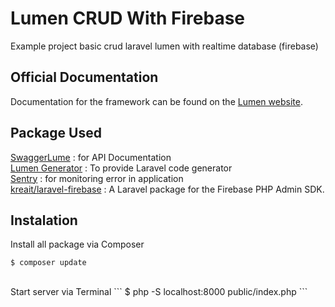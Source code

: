 # Lumen CRUD With Firebase

Example project basic crud laravel lumen with realtime database (firebase)

## Official Documentation

Documentation for the framework can be found on the [Lumen website](https://lumen.laravel.com/docs).

## Package Used

[SwaggerLume](https://github.com/DarkaOnLine/SwaggerLume) : for API Documentation <br>
[Lumen Generator](https://github.com/flipboxstudio/lumen-generator) : To provide Laravel code generator <br>
[Sentry](https://docs.sentry.io/platforms/php/guides/laravel/) : for monitoring error in application <br>
[kreait/laravel-firebase](https://github.com/kreait/laravel-firebase) : A Laravel package for the Firebase PHP Admin SDK.

## Instalation

Install all package via Composer

```
$ composer update
```

<br>
Start server via Terminal
```
$ php -S localhost:8000 public/index.php
```

